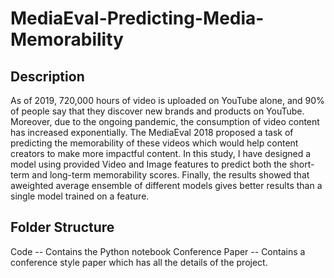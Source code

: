 # MediaEval-Predicting-Media-Memorability

## Description
As of 2019, 720,000 hours of video is uploaded on YouTube alone, and 90% of people say that they discover new brands and products on YouTube. Moreover, due to the ongoing pandemic, the consumption of video content has increased exponentially. The MediaEval 2018 proposed a task of predicting the memorability of these videos which would help content creators to make more impactful content. In this study, I have designed a model using provided Video and Image features to predict both the short-term and long-term memorability scores. Finally, the results showed that aweighted average ensemble of different models gives better results than a single model trained on a feature.

## Folder Structure
Code -- Contains the Python notebook
Conference Paper -- Contains a conference style paper which has all the details of the project.
